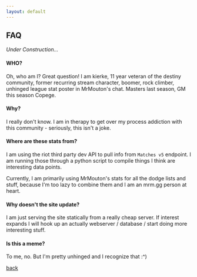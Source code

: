 ```yaml
---
layout: default
---
```


## FAQ

_Under Construction..._

#### WHO?

Oh, who am I? Great question! I am kierke, 11 year veteran of the destiny community, former recurring stream character, boomer, rock climber, unhinged league stat poster in MrMouton's chat. Masters last season, GM this season Copege.

#### Why?

I really don't know. I am in therapy to get over my process addiction with this community - seriously, this isn't a joke.

#### Where are these stats from?

I am using the riot third party dev API to pull info from `Matches v5` endpoint. I am running those through a python script to compile things I think are interesting data points.

Currently, I am primarily using MrMouton's stats for all the dodge lists and stuff, because I'm too lazy to combine them and I am an mrm.gg person at heart.

#### Why doesn't the site update?

I am just serving the site statically from a really cheap server. If interest expands I will hook up an actually webserver / database / start doing more interesting stuff.

#### Is this a meme?

To me, no. But I'm pretty unhinged and I recognize that :^)

[back](./)
